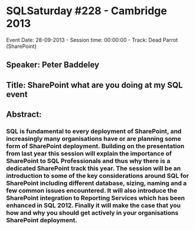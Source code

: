 # SQLSaturday #228 - Cambridge 2013
Event Date: 28-09-2013 - Session time: 00:00:00 - Track: Dead Parrot (SharePoint)
## Speaker: Peter Baddeley
## Title: SharePoint what are you doing at my SQL event
## Abstract:
### SQL is fundamental to every deployment of SharePoint, and increasingly many organisations have or are planning some form of SharePoint deployment.  Building on the presentation from last year this session will explain the importance of SharePoint to SQL Professionals and thus why there is a dedicated SharePoint track this year.  The session will be an introduction to some of the key considerations around SQL for SharePoint including different database, sizing, naming and a few common issues encountered.   It will also introduce the SharePoint integration to Reporting Services which has been enhanced in SQL 2012.  Finally it will make the case that you how and why you should get actively in your organisations SharePoint deployment. 
